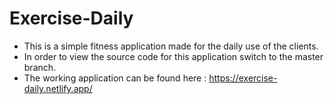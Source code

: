 # Exercise-Daily
- This is a simple fitness application made for the daily use of the clients. 
- In order to view the source code for this application switch to the master branch.
- The working application can be found here : https://exercise-daily.netlify.app/
